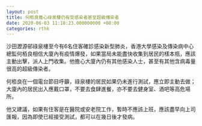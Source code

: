 ```yaml
---
layout: post
title: 何栢良擔心祿泉樓仍有受感染者甚至超級傳染者
date: 2020-06-03 11:18:23.000000000 +08:00
categories: rthk
---
```


沙田瀝源邨祿泉樓至今有6名住客確診感染新型肺炎，香港大學感染及傳染病中心總監何栢良相信大廈內有疫情爆發，如果當局未能盡快收集到居民的樣本瓶，應該主動出擊，派人上門收集。他擔心大廈內仍有其他感染人士，甚至有其他含病毒量很高的超級傳染者。

何栢良在一個電台節目呼籲，祿泉樓的居民如果仍未進行測試，應立即主動去做；大廈內的居民出入應戴口罩，不要去食肆進餐，亦不要去健身室、酒吧等高危場所。

他又建議，如果有住客是在醫院或安老院工作，暫時不應該上班，應該盡早向上司匯報，因為即使已經接受測試，都可以在幾日後才發病。

